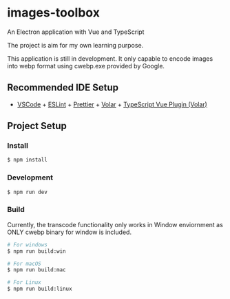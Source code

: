 # images-toolbox

An Electron application with Vue and TypeScript

The project is aim for my own learning purpose.

This application is still in development. It only capable to encode images into webp format using cwebp.exe provided by Google.

## Recommended IDE Setup

- [VSCode](https://code.visualstudio.com/) + [ESLint](https://marketplace.visualstudio.com/items?itemName=dbaeumer.vscode-eslint) + [Prettier](https://marketplace.visualstudio.com/items?itemName=esbenp.prettier-vscode) + [Volar](https://marketplace.visualstudio.com/items?itemName=Vue.volar) + [TypeScript Vue Plugin (Volar)](https://marketplace.visualstudio.com/items?itemName=Vue.vscode-typescript-vue-plugin)

## Project Setup

### Install

```bash
$ npm install
```

### Development

```bash
$ npm run dev
```

### Build

Currently, the transcode functionality only works in Window enviornment as ONLY cwebp binary for window is included.

```bash
# For windows
$ npm run build:win

# For macOS
$ npm run build:mac

# For Linux
$ npm run build:linux
```
